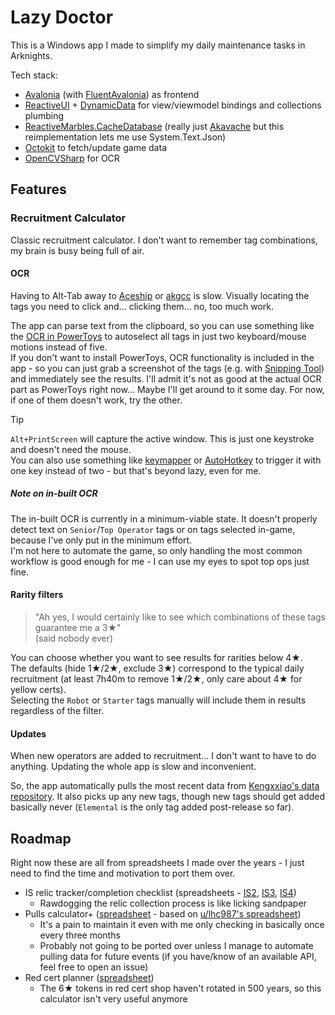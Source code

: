 # Lazy Doctor

This is a Windows app I made to simplify my daily maintenance tasks in Arknights.

Tech stack:
- [Avalonia](https://avaloniaui.net) (with [FluentAvalonia](https://github.com/amwx/FluentAvalonia)) as frontend
- [ReactiveUI](https://www.reactiveui.net/) + [DynamicData](https://github.com/reactivemarbles/DynamicData) for view/viewmodel bindings and collections plumbing
- [ReactiveMarbles.CacheDatabase](https://github.com/reactivemarbles/CacheDatabase) (really just [Akavache](https://github.com/reactiveui/Akavache) but this reimplementation lets me use System.Text.Json)
- [Octokit](https://github.com/octokit/octokit.net) to fetch/update game data
- [OpenCVSharp](https://github.com/shimat/opencvsharp/) for OCR
## Features
### Recruitment Calculator
Classic recruitment calculator. I don't want to remember tag combinations, my brain is busy being full of air.

#### OCR
Having to Alt-Tab away to [Aceship](https://aceship.github.io/AN-EN-Tags/akhr.html) or [akgcc](https://akgcc.github.io/cc/recruit.html) is slow. Visually locating the tags you need to click and... clicking them... no, too much work.

The app can parse text from the clipboard, so you can use something like the [OCR in PowerToys](https://learn.microsoft.com/en-us/windows/powertoys/text-extractor) to autoselect all tags in just two keyboard/mouse motions instead of five.<br/>
If you don't want to install PowerToys, OCR functionality is included in the app - so you can just grab a screenshot of the tags (e.g. with [Snipping Tool](https://support.microsoft.com/en-us/windows/use-snipping-tool-to-capture-screenshots-00246869-1843-655f-f220-97299b865f6b#ID0EDZBBBDD)) and immediately see the results. I'll admit it's not as good at the actual OCR part as PowerToys right now... Maybe I'll get around to it some day. For now, if one of them doesn't work, try the other.
> [!TIP]
> `Alt+PrintScreen` will capture the active window. This is just one keystroke and doesn't need the mouse.<br/>
> You can also use something like [keymapper](https://github.com/houmain/keymapper/) or [AutoHotkey](https://www.autohotkey.com/) to trigger it with one key instead of two - but that's beyond lazy, even for me.

##### Note on in-built OCR
The in-built OCR is currently in a minimum-viable state. It doesn't properly detect text on `Senior`/`Top Operator` tags or on tags selected in-game, because I've only put in the minimum effort.<br/>
I'm not here to automate the game, so only handling the most common workflow is good enough for me - I can use my eyes to spot top ops just fine.

#### Rarity filters
> "Ah yes, I would certainly like to see which combinations of these tags guarantee me a 3★"<br/>
> (said nobody ever)

You can choose whether you want to see results for rarities below 4★.<br/>
The defaults (hide 1★/2★, exclude 3★) correspond to the typical daily recruitment (at least 7h40m to remove 1★/2★, only care about 4★ for yellow certs).<br/>
Selecting the `Robot` or `Starter` tags manually will include them in results regardless of the filter.
#### Updates
When new operators are added to recruitment... I don't want to have to do anything. Updating the whole app is slow and inconvenient.

So, the app automatically pulls the most recent data from [Kengxxiao's data repository](https://github.com/Kengxxiao/ArknightsGameData_YoStar/tree/main/en_US). It also picks up any new tags, though new tags should get added basically never (`Elemental` is the only tag added post-release so far).

## Roadmap
Right now these are all from spreadsheets I made over the years - I just need to find the time and motivation to port them over.
- IS relic tracker/completion checklist (spreadsheets - [IS2](https://docs.google.com/spreadsheets/d/1XjMUNHfIUqqRiXLNeKoioEg64PneYOUGhHBHw58fNDg/edit), [IS3](https://docs.google.com/spreadsheets/d/1g7PBeaU0BrAJ25g8Xj43Jyu11zZUXCbK44XimNgAc8w/edit), [IS4](https://docs.google.com/spreadsheets/d/1ulX-GO5D9PM9_5tX_gnzgLyp7_W7zslFQBiYg9vFqSY/edit))
	- Rawdogging the relic collection process is like licking sandpaper
- Pulls calculator+ ([spreadsheet](https://docs.google.com/spreadsheets/d/1JbBpZoj2q6gf7VtKlZArBx-e4UuNR1UEjS7AlCXTmME/edit) - based on [u/lhc987's spreadsheet](https://docs.google.com/spreadsheets/d/12nugJxtTLFafudEJ_NrFuEm2X4VHrfCRkbyzMxia63A/edit))
    - It's a pain to maintain it even with me only checking in basically once every three months
    - Probably not going to be ported over unless I manage to automate pulling data for future events (if you have/know of an available API, feel free to open an issue)
- Red cert planner ([spreadsheet](https://docs.google.com/spreadsheets/d/17pi3KdViPWyNmGcCdPMmZzlS1sFKgOiftdiAheA8Qr0/edit))
    - The 6★ tokens in red cert shop haven't rotated in 500 years, so this calculator isn't very useful anymore
